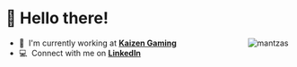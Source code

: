 # :wave: Hello there!

<img src="https://github-readme-stats.vercel.app/api?username=mantzas&show_icons=true&count_private=true&include_all_commits=true" alt="mantzas" align="right" />

- :office: &nbsp;I'm currently working at **[Kaizen Gaming]**
- :computer: &nbsp;Connect with me on **[LinkedIn]**

<!-- links -->

[Kaizen Gaming]: https://kaizengaming.com/ "Kaizen Gaming"
[linkedin]: https://www.linkedin.com/in/mantzas "Sotirios Mantziaris LinkedIn"
